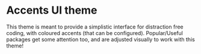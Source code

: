 # Accents UI theme

This theme is meant to provide a simplistic interface for distraction free coding, with coloured accents (that can be configured). Popular/Useful packages get some attention too, and are adjusted visually to work with this theme!
